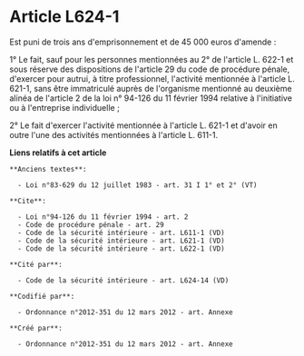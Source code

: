 # Article L624-1

Est puni de trois ans d'emprisonnement et de 45 000 euros d'amende : 

1° Le fait, sauf pour les personnes mentionnées au 2° de l'article L. 622-1 et sous réserve des dispositions de l'article 29
du code de procédure pénale, d'exercer pour autrui, à titre professionnel, l'activité mentionnée à l'article L. 621-1, sans
être immatriculé auprès de l'organisme mentionné au deuxième alinéa de l'article 2 de la loi n° 94-126 du 11 février 1994
relative à l'initiative ou à l'entreprise individuelle ; 

2° Le fait d'exercer l'activité mentionnée à l'article L. 621-1 et d'avoir en outre l'une des activités mentionnées à
l'article L. 611-1.

**Liens relatifs à cet article**

	**Anciens textes**:

	  - Loi n°83-629 du 12 juillet 1983 - art. 31 I 1° et 2° (VT)

	**Cite**:

	  - Loi n°94-126 du 11 février 1994 - art. 2
	  - Code de procédure pénale - art. 29
	  - Code de la sécurité intérieure - art. L611-1 (VD)
	  - Code de la sécurité intérieure - art. L621-1 (VD)
	  - Code de la sécurité intérieure - art. L622-1 (VD)

	**Cité par**:

	  - Code de la sécurité intérieure - art. L624-14 (VD)

	**Codifié par**:

	  - Ordonnance n°2012-351 du 12 mars 2012 - art. Annexe

	**Créé par**:

	  - Ordonnance n°2012-351 du 12 mars 2012 - art. Annexe
